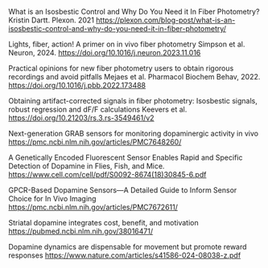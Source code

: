 
What is an Isosbestic Control and Why Do You Need it In Fiber Photometry?
Kristin Dartt. Plexon. 2021
https://plexon.com/blog-post/what-is-an-isosbestic-control-and-why-do-you-need-it-in-fiber-photometry/


Lights, fiber, action! A primer on in vivo fiber photometry
Simpson et al. Neuron, 2024. https://doi.org/10.1016/j.neuron.2023.11.016


Practical opinions for new fiber photometry users to obtain rigorous recordings and avoid pitfalls
Mejaes et al. Pharmacol Biochem Behav, 2022. https://doi.org/10.1016/j.pbb.2022.173488


Obtaining artifact-corrected signals in fiber photometry: Isosbestic signals, robust regression and dF/F calculations
Keevers et al. https://doi.org/10.21203/rs.3.rs-3549461/v2

Next-generation GRAB sensors for monitoring dopaminergic activity in vivo
https://pmc.ncbi.nlm.nih.gov/articles/PMC7648260/


A Genetically Encoded Fluorescent Sensor Enables Rapid and Specific Detection of Dopamine in Flies, Fish, and Mice.
https://www.cell.com/cell/pdf/S0092-8674(18)30845-6.pdf


GPCR-Based Dopamine Sensors—A Detailed Guide to Inform Sensor Choice for In Vivo Imaging
https://pmc.ncbi.nlm.nih.gov/articles/PMC7672611/


Striatal dopamine integrates cost, benefit, and motivation 
https://pubmed.ncbi.nlm.nih.gov/38016471/


Dopamine dynamics are dispensable for movement but promote reward responses
https://www.nature.com/articles/s41586-024-08038-z.pdf
